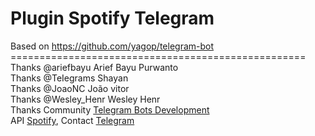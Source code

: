 # Plugin Spotify Telegram</br>
Based on https://github.com/yagop/telegram-bot</br>
=================================================== </br>
Thanks @ariefbayu Arief Bayu Purwanto </br>
Thanks @TeIegrams Shayan </br>
Thanks @JoaoNC João vitor </br>
Thanks @Wesley_Henr Wesley Henr</br>
Thanks Community [Telegram Bots Development](https://telegram.me/joinchat/ALJ3iwFAhOCh4WNUHAyzXQ)
</br>
API [Spotify](https://developer.spotify.com/web-api),
Contact [Telegram](https://telegram.me/tiagodanin)
